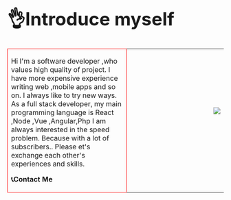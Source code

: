 <h1 style="font-size:42px">👌Introduce myself</h1>

<table>
  <tr>
  <td valign="center" width="55%" style="border:1px solid red;">
  
Hi I'm a software developer ,who values high quality of project.
I have more expensive experience writing web ,mobile apps and so on.
I always like to try new ways.
As a full stack developer, my main programming language is React ,Node ,Vue ,Angular,Php
I am always interested in the speed problem.
Because  with a lot of subscribers..
Please et's exchange each other's experiences and skills.
    
<a hre ="google.com"><p><strong>📞Contact Me</strong></p></a>
  
  <td/>
   
  <img src="https://adityasjournal.files.wordpress.com/2019/03/this-analysis-is-based-on-the-number-of-job-postings-for-each-language.jpg" align="right" /><br/>
<br>
<br>
    </tr>
<!---
superdev214/superdev214 is a ✨ special ✨ repository because its `README.md` (this file) appears on your GitHub profile.
You can click the Preview link to take a look at your changes.
--->
